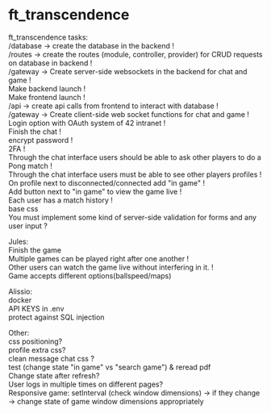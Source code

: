 # ft_transcendence

ft_transcendence tasks:<br>
/database -> create the database in the backend !<br>
/routes -> create the routes (module, controller, provider) for CRUD requests on database in backend !<br>
/gateway -> Create server-side websockets in the backend for chat and game !<br>
Make backend launch !<br>
Make frontend launch !<br>
/api -> create api calls from frontend to interact with database !<br>
/gateway -> Create client-side web socket functions for chat and game !<br>
Login option with OAuth system of 42 intranet !<br>
Finish the chat !<br>
encrypt password !<br>
2FA !<br>
Through the chat interface users should be able to ask other players to do a Pong match !<br>
Through the chat interface users must be able to see other players profiles !<br>
On profile next to disconnected/connected add "in game" !<br>
Add button next to "in game" to view the game live !<br>
Each user has a match history !<br>
base css <br>
You must implement some kind of server-side validation for forms and any user input ? <br>

Jules:<br>
Finish the game <br>
Multiple games can be played right after one another !<br>
Other users can watch the game live without interfering in it. !<br>
Game accepts different options(ballspeed/maps)

Alissio:<br>
docker<br>
API KEYS in .env <br>
protect against SQL injection

Other:<br>
css positioning? <br>
profile extra css? <br>
clean message chat css ?<br>
test (change state "in game" vs "search game") & reread pdf <br>
Change state after refresh?<br>
User logs in multiple times on different pages?<br>
Responsive game: setInterval (check window dimensions) -> if they change -> change state of game window dimensions appropriately
